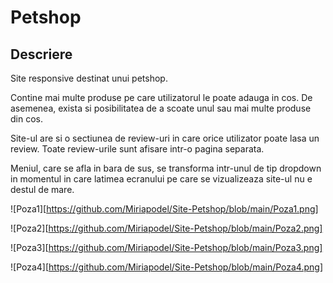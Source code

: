 # Petshop

## Descriere

Site responsive destinat unui petshop.

Contine mai multe produse pe care utilizatorul le poate adauga in cos. De asemenea, exista si posibilitatea de a scoate unul sau mai multe produse din cos.

Site-ul are si o sectiunea de review-uri in care orice utilizator poate lasa un review. Toate review-urile sunt afisare intr-o pagina separata.

Meniul, care se afla in bara de sus, se transforma intr-unul de tip dropdown in momentul in care latimea ecranului pe care se vizualizeaza site-ul nu e destul de mare.

![Poza1][https://github.com/Miriapodel/Site-Petshop/blob/main/Poza1.png]

![Poza2][https://github.com/Miriapodel/Site-Petshop/blob/main/Poza2.png]

![Poza3][https://github.com/Miriapodel/Site-Petshop/blob/main/Poza3.png]

![Poza4][https://github.com/Miriapodel/Site-Petshop/blob/main/Poza4.png]
